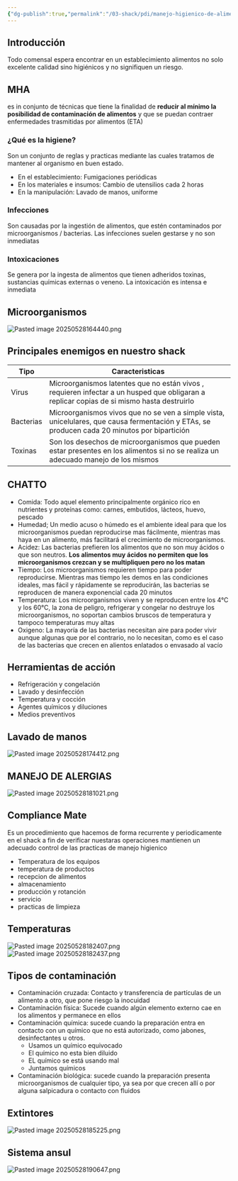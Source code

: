 ```yaml
---
{"dg-publish":true,"permalink":"/03-shack/pdi/manejo-higienico-de-alimentos/"}
---
```


## Introducción
Todo comensal espera encontrar en un establecimiento alimentos no solo excelente calidad sino higiénicos y no signifiquen un riesgo.
## MHA
es in conjunto de técnicas que tiene la finalidad de **reducir al mínimo la posibilidad de contaminación de alimentos** y que se puedan contraer enfermedades trasmitidas por alimentos (ETA) 
### ¿Qué es la higiene?
Son un conjunto de reglas y practicas mediante las cuales tratamos de mantener al organismo en buen estado. 
- En el establecimiento: Fumigaciones periódicas
- En los materiales e insumos: Cambio de utensilios cada 2 horas
- En la manipulación: Lavado de manos, uniforme 
### Infecciones
Son causadas por la ingestión de alimentos, que estén contaminados por microorganismos / bacterias. Las infecciones suelen gestarse y no son inmediatas
### Intoxicaciones 
Se genera por la ingesta de alimentos que tienen adheridos toxinas, sustancias químicas externas o veneno. La intoxicación es intensa e inmediata 
## Microorganismos 
![Pasted image 20250528164440.png](/img/user/03%20Shack/SRC/Pasted%20image%2020250528164440.png)

## Principales enemigos en nuestro shack

| Tipo      | Caracteristicas                                                                                                                              |
| --------- | -------------------------------------------------------------------------------------------------------------------------------------------- |
| Virus     | Microorganismos latentes que no están vivos , requieren infectar a un husped que obligaran a replicar copias de si mismo hasta destruirlo    |
| Bacterias | Microorganismos vivos que no se ven a simple vista, unicelulares, que causa fermentación y ETAs, se producen cada 20 minutos por bipartición |
| Toxinas   | Son los desechos de microorganismos que pueden estar presentes en los alimentos si no se realiza un adecuado manejo de los mismos            |

## CHATTO
- Comida: Todo aquel elemento principalmente orgánico rico en nutrientes y proteínas como: carnes, embutidos, lácteos, huevo, pescado
- Humedad; Un medio acuso o húmedo es el ambiente ideal para que los microorganismos puedan reproducirse mas fácilmente, mientras mas haya en un alimento, más facilitará el crecimiento de microorganismos.  
- Acidez: Las bacterias prefieren los alimentos que no son muy ácidos o que son neutros. **Los alimentos muy ácidos no permiten que los microorganismos crezcan y se multipliquen pero no los matan**
- Tiempo: Los microorganismos requieren tiempo para poder reproducirse. Mientras mas tiempo les demos en las condiciones ideales, mas fácil y rápidamente se reproducirán, las bacterias se reproducen de manera exponencial cada 20 minutos 
- Temperatura: Los microorganismos viven y se reproducen entre los 4°C y los 60°C, la zona de peligro, refrigerar y congelar no destruye los microorganismos, no soportan cambios bruscos de temperatura y tampoco temperaturas muy altas
- Oxigeno: La mayoría de las bacterias necesitan aire para poder vivir aunque algunas que por el contrario, no lo necesitan, como es el caso de las bacterias que crecen en alientos enlatados o envasado al vacío 
## Herramientas de acción 
- Refrigeración y congelación 
- Lavado y desinfección 
- Temperatura y cocción 
- Agentes químicos y diluciones 
- Medios preventivos 
## Lavado de manos 
![Pasted image 20250528174412.png](/img/user/03%20Shack/SRC/Pasted%20image%2020250528174412.png)
## MANEJO DE ALERGIAS
![Pasted image 20250528181021.png](/img/user/03%20Shack/SRC/Pasted%20image%2020250528181021.png)

## Compliance Mate 
Es un procedimiento que hacemos de forma recurrente y periodicamente en el shack a fin de verificar nuestaras operaciones mantienen un adecuado control de las practicas de manejo higienico
- Temperatura de los equipos
- temperatura de productos 
- recepcion de alimentos 
- almacenamiento 
- producción y rotanción
- servicio 
- practicas de limpieza 
## Temperaturas 
![Pasted image 20250528182407.png](/img/user/03%20Shack/SRC/Pasted%20image%2020250528182407.png)
![Pasted image 20250528182437.png](/img/user/03%20Shack/SRC/Pasted%20image%2020250528182437.png)

## Tipos de contaminación
- Contaminación cruzada: Contacto y transferencia de partículas de un alimento a otro, que pone riesgo la inocuidad 
- Contaminación física: Sucede cuando algún elemento externo cae en los alimentos y permanece en ellos 
- Contaminación química: sucede cuando la preparación entra en contacto con un químico que no está autorizado, como jabones, desinfectantes u otros. 
	- Usamos un químico equivocado 
	- El químico no esta bien diluido
	- EL químico se está usando mal
	- Juntamos químicos 
- Contaminación biológica: sucede cuando la preparación presenta microorganismos de cualquier tipo, ya sea por que crecen allí o por alguna salpicadura o contacto con fluidos 
## Extintores 
![Pasted image 20250528185225.png](/img/user/03%20Shack/SRC/Pasted%20image%2020250528185225.png)

## Sistema ansul
![Pasted image 20250528190647.png](/img/user/03%20Shack/SRC/Pasted%20image%2020250528190647.png)

